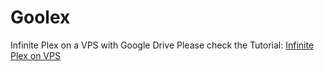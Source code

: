 # Goolex
Infinite Plex on a VPS with Google Drive
Please check the Tutorial: [Infinite Plex on VPS](http://bit.ly/TechPerplexed "How to create an infinite Plex media server using a VPS and Cloud service")
